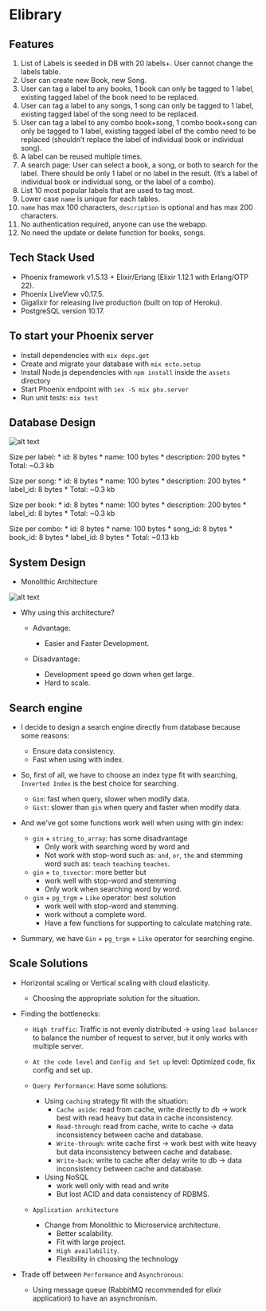 # Elibrary

## Features

  1. List of Labels is seeded in DB with 20 labels+. User cannot change the labels table.
  2. User can create new Book, new Song.
  3. User can tag a label to any books, 1 book can only be tagged to 1 label, existing tagged label of the book need to be replaced.
  4. User can tag a label to any songs, 1 song can only be tagged to 1 label, existing tagged label of the song need to be replaced.
  5. User can tag a label to any combo book+song, 1 combo book+song can only be tagged to 1 label, existing tagged label of the combo need to be replaced (shouldn’t replace the label of individual book or individual song).
  6. A label can be reused multiple times.
  7. A search page: User can select a book, a song, or both to search for the label. There should be only 1 label or no label in the result. (It’s a label of individual book or individual song, or the label of a combo).
  8. List 10 most popular labels that are used to tag most.
  9. Lower case `name` is unique for each tables.
  10. `name` has max 100 characters, `description` is optional and has max 200 characters.
  11. No authentication required, anyone can use the webapp.
  12. No need the update or delete function for books, songs.

## Tech Stack Used

  * Phoenix framework v1.5.13 + Elixir/Erlang (Elixir 1.12.1 with Erlang/OTP 22).
  * Phoenix LiveView v0.17.5.
  * Gigalixir for releasing live production (built on top of Heroku).
  * PostgreSQL version 10.17.

## To start your Phoenix server

  * Install dependencies with `mix deps.get`
  * Create and migrate your database with `mix ecto.setup`
  * Install Node.js dependencies with `npm install` inside the `assets` directory
  * Start Phoenix endpoint with `iex -S mix phx.server`
  * Run unit tests: `mix test`

## Database Design

  ![alt text](../main/assets/static/images/db_design.JPG)

  Size per label:
    * id: 8 bytes
    * name: 100 bytes
    * description: 200 bytes
    * Total: ~0.3 kb

  Size per song:
    * id: 8 bytes
    * name: 100 bytes
    * description: 200 bytes
    * label_id: 8 bytes
    * Total: ~0.3 kb

  Size per book:
    * id: 8 bytes
    * name: 100 bytes
    * description: 200 bytes
    * label_id: 8 bytes
    * Total: ~0.3 kb

  Size per combo:
    * id: 8 bytes
    * name: 100 bytes
    * song_id: 8 bytes
    * book_id: 8 bytes
    * label_id: 8 bytes
    * Total: ~0.13 kb

## System Design

  * Monolithic Architecture

  ![alt text](../main/assets/static/images/db_design.JPG)

  * Why using this architecture?

    * Advantage:
      - Easier and Faster Development.

    * Disadvantage:
      - Development speed go down when get large.
      - Hard to scale.

## Search engine

  * I decide to design a search engine directly from database because some reasons:
    - Ensure data consistency.
    - Fast when using with index.

  * So, first of all, we have to choose an index type fit with searching, `Inverted Index` is the best choice for searching.
    - `Gin`: fast when query, slower when modify data.
    - `Gist`: slower than `gin` when query and faster when modify data.

  * And we've got some functions work well when using with gin index:
    * `gin` + `string_to_array`: has some disadvantage
      - Only work with searching word by word and 
      - Not work with stop-word such as: `and`, `or`, `the` and stemming word such as: `teach` `teaching` `teaches`.
    * `gin` + `to_tsvector`: more better but
      - work well with stop-word and stemming
      - Only work when searching word by word.
    * `gin` + `pg_trgm` + `Like` operator: best solution
      - work well with stop-word and stemming.
      - work without a complete word.
      - Have a few functions for supporting to calculate matching rate.

  * Summary, we have `Gin` + `pg_trgm` + `Like` operator for searching engine.

## Scale Solutions

  * Horizontal scaling or Vertical scaling with cloud elasticity.
    * Choosing the appropriate solution for the situation.

  * Finding the bottlenecks:
    * `High traffic`: Traffic is not evenly distributed
      -> using `load balancer` to balance the number of request to server, but it only works with multiple server.

    * `At the code level` and `Config and Set up` level: Optimized code, fix config and set up.

    * `Query Performance`: Have some solutions:
      * Using `caching` strategy fit with the situation:
        - `Cache aside`: read from cache, write directly to db -> work best with read heavy but data in cache inconsistency.
        - `Read-through`:  read from cache, write to cache -> data inconsistency between cache and database.
        - `Write-through`: write cache first -> work best with wite heavy but data inconsistency between cache and database.
        - `Write-back`: write to cache after delay write to db -> data inconsistency between cache and database.
      * Using NoSQL
        - work well only with read and write
        - But lost ACID and data consistency of RDBMS.

    * `Application architecture`
      * Change from Monolithic to Microservice  architecture.
        - Better scalability.
        - Fit with large project.
        - `High availability`.
        - Flexibility in choosing the technology

  * Trade off between `Performance` and  `Asynchronous`:
    * Using message queue (RabbitMQ recommended for elixir application) to have an asynchronism.